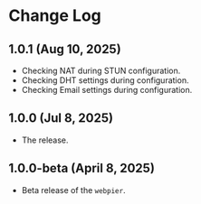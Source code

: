 # Change Log

## 1.0.1 (Aug 10, 2025)

- Сhecking NAT during STUN configuration.
- Сhecking DHT settings during configuration.
- Сhecking Email settings during configuration.

## 1.0.0 (Jul 8, 2025)

- The release.

## 1.0.0-beta (April 8, 2025)

- Beta release of the `webpier`.